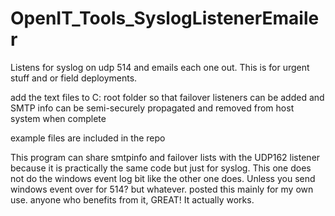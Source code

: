 # OpenIT_Tools_SyslogListenerEmailer
Listens for syslog on udp 514 and emails each one out. This is for urgent stuff and or field deployments. 


add the text files to C: root folder so that failover listeners can be added and SMTP info can be semi-securely propagated and removed from host system when complete

example files are included in the repo


This program can share smtpinfo and failover lists with the UDP162 listener because it is practically the same code but just for syslog. This one does not do the windows event log bit like the other one does. Unless you send windows event over for 514? but whatever. posted this mainly for my own use. anyone who benefits from it, GREAT! It actually works. 
